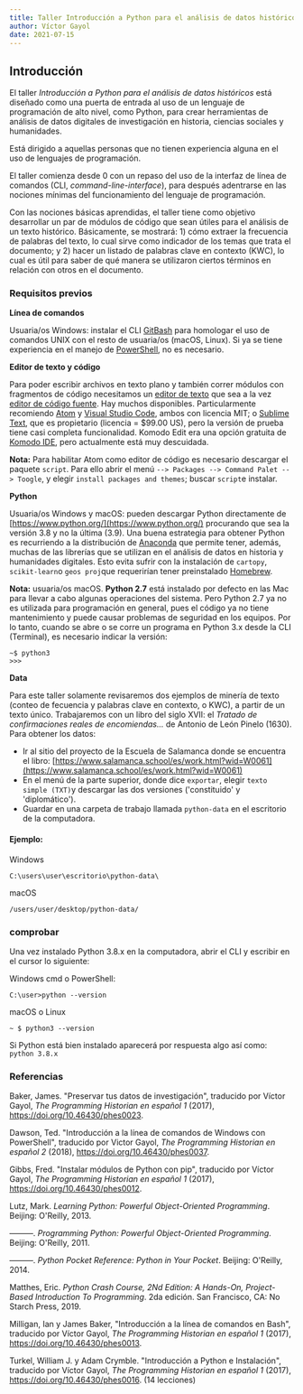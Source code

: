 ```yaml
---
title: Taller Introducción a Python para el análisis de datos históricos
author: Víctor Gayol
date: 2021-07-15
---
```


## Introducción

El taller *Introducción a Python para el análisis de datos históricos* está diseñado como una puerta de entrada al uso de un lenguaje de programación de alto nivel, como Python, para crear herramientas de análisis de datos digitales de investigación en historia, ciencias sociales y humanidades.

Está dirigido a aquellas personas que no tienen experiencia alguna en el uso de lenguajes de programación.

El taller comienza desde 0 con un repaso del uso de la interfaz de línea de comandos (CLI, *command-line-interface*), para después adentrarse en las nociones mínimas del funcionamiento del lenguaje de programación.

Con las nociones básicas aprendidas, el taller tiene como objetivo desarrollar un par de módulos de código que sean útiles para el análisis de un texto histórico. Básicamente, se mostrará: 1) cómo extraer la frecuencia de palabras del texto, lo cual sirve como indicador de los temas que trata el documento; y 2) hacer un listado de palabras clave en contexto (KWC), lo cual es útil para saber de qué manera se utilizaron ciertos términos en relación con otros en el documento. 

### Requisitos previos

**Línea de comandos**

Usuaria/os Windows: instalar el CLI [GitBash](https://gitforwindows.org/) para homologar el uso de comandos UNIX con el resto de usuaria/os (macOS, Linux). Si ya se tiene experiencia en el manejo de [PowerShell](https://es.wikipedia.org/wiki/PowerShell), no es necesario.

**Editor de texto y código**

Para poder escribir archivos en texto plano y también correr módulos con fragmentos de código necesitamos un [editor de texto](https://es.wikipedia.org/wiki/Editor_de_texto) que sea a la vez [editor de código fuente](https://es.wikipedia.org/wiki/Editor_de_c%C3%B3digo_fuente). Hay muchos disponibles. Particularmente recomiendo [Atom](https://atom.io/) y [Visual Studio Code](https://code.visualstudio.com/), ambos con licencia MIT; o [Sublime Text](https://www.sublimetext.com/), que es propietario (licencia = $99.00 US), pero la versión de prueba tiene casi completa funcionalidad. Komodo Edit era una opción gratuita de [Komodo IDE](https://www.activestate.com/products/komodo-ide/), pero actualmente está muy descuidada.

**Nota:** Para habilitar Atom como editor de código es necesario descargar el paquete `script`. Para ello abrir el menú `--> Packages --> Command Palet --> Toogle`, y elegir `install packages and themes`; buscar `script`e instalar.

**Python**

Usuaria/os Windows y macOS: pueden descargar Python directamente de [https://www.python.org/](https://www.python.org/) procurando que sea la versión 3.8 y no la última (3.9). Una buena estrategia para obtener Python es recurriendo a la distribución de [Anaconda](https://www.anaconda.com/products/individual) que permite tener, además, muchas de las librerías que se utilizan en el análisis de datos en historia y humanidades digitales. Esto evita sufrir con la instalación de `cartopy`, `scikit-learn`o `geos proj`que requerirían tener preinstalado [Homebrew](https://brew.sh/index_es).

**Nota:** usuaria/os macOS. **Python 2.7** está instalado por defecto en las Mac para llevar a cabo algunas operaciones del sistema. Pero Python 2.7 ya no es utilizada para programación en general, pues el código ya no tiene mantenimiento y puede causar problemas de seguridad en los equipos. Por lo tanto, cuando se abre o se corre un programa en Python 3.x desde la CLI (Terminal), es necesario indicar la versión:

```
~$ python3
>>>
```

**Data**

Para este taller solamente revisaremos dos ejemplos de minería de texto (conteo de fecuencia y palabras clave en contexto, o KWC), a partir de un texto único. Trabajaremos con un libro del siglo XVII: el *Tratado de confirmaciones reales de encomiendas...* de Antonio de León Pinelo (1630). Para obtener los datos:

* Ir al sitio del proyecto de la Escuela de Salamanca donde se encuentra el libro: [https://www.salamanca.school/es/work.html?wid=W0061](https://www.salamanca.school/es/work.html?wid=W0061)
* En el menú de la parte superior, donde dice `exportar`, elegir `texto simple (TXT)`y descargar las dos versiones ('constituido' y 'diplomático').
* Guardar en una carpeta de trabajo llamada `python-data` en el escritorio de la computadora.

#### Ejemplo:

Windows
```
C:\users\user\escritorio\python-data\
```

macOS
```
/users/user/desktop/python-data/
```

### comprobar

Una vez instalado Python 3.8.x en la computadora, abrir el CLI y escribir en el cursor lo siguiente:

Windows cmd o PowerShell:
```
C:\user>python --version
```

macOS o Linux
```
~ $ python3 --version
```

Si Python está bien instalado aparecerá por respuesta algo así como: `python 3.8.x`

### Referencias

Baker, James. "Preservar tus datos de investigación", traducido por Víctor Gayol, *The Programming Historian en español 1* (2017), https://doi.org/10.46430/phes0023.

Dawson, Ted. "Introducción a la línea de comandos de Windows con PowerShell", traducido por Victor Gayol, *The Programming Historian en español 2* (2018), https://doi.org/10.46430/phes0037.

Gibbs, Fred. "Instalar módulos de Python con pip", traducido por Víctor Gayol, *The Programming Historian en español 1* (2017), https://doi.org/10.46430/phes0012.

Lutz, Mark. *Learning Python: Powerful Object-Oriented Programming*. Beijing: O'Reilly, 2013.

———. *Programming Python: Powerful Object-Oriented Programming*. Beijing: O'Reilly, 2011.

———. *Python Pocket Reference: Python in Your Pocket*. Beijing: O'Reilly, 2014.


Matthes, Eric. *Python Crash Course, 2Nd Edition: A Hands-On, Project-Based Introduction To Programming*. 2da edición. San Francisco, CA: No Starch Press, 2019.

Milligan, Ian  y James Baker, "Introducción a la línea de comandos en Bash", traducido por Víctor Gayol, *The Programming Historian en español 1* (2017), https://doi.org/10.46430/phes0013.

Turkel, William J. y Adam Crymble. "Introducción a Python e Instalación", traducido por Víctor Gayol, *The Programming Historian en español 1* (2017), https://doi.org/10.46430/phes0016. (14 lecciones)
